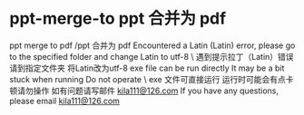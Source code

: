 # ppt-merge-to  ppt 合并为 pdf
ppt merge to pdf  /ppt 合并为 pdf
Encountered a Latin (Latin) error, please go to the specified folder and change Latin to utf-8 \ 遇到提示拉丁（Latin）错误 请到指定文件夹 将Latin改为utf-8
exe file can be run directly It may be a bit stuck when running Do not operate \  exe 文件可直接运行 运行时可能会有点卡顿请勿操作
如有问题请写邮件                           kila111@126.com
If you have any questions, please email   kila111@126.com
